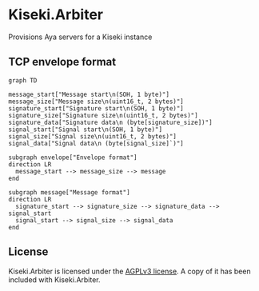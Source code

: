 # Kiseki.Arbiter

Provisions Aya servers for a Kiseki instance

## TCP envelope format

```mermaid
graph TD

message_start["Message start\n(SOH, 1 byte)"]
message_size["Message size\n(uint16_t, 2 bytes)"]
signature_start["Signature start\n(SOH, 1 byte)"]
signature_size["Signature size\n(uint16_t, 2 bytes)"]
signature_data["Signature data\n (byte[signature_size])"]
signal_start["Signal start\n(SOH, 1 byte)"]
signal_size["Signal size\n(uint16_t, 2 bytes)"]
signal_data["Signal data\n (byte[signal_size]`)"]

subgraph envelope["Envelope format"]
direction LR
  message_start --> message_size --> message
end

subgraph message["Message format"]
direction LR
  signature_start --> signature_size --> signature_data --> signal_start
  signal_start --> signal_size --> signal_data
end
```

## License

Kiseki.Arbiter is licensed under the [AGPLv3 license](https://github.com/kiseki-lol/arbiter/blob/trunk/LICENSE.md). A copy of it has been included with Kiseki.Arbiter.
